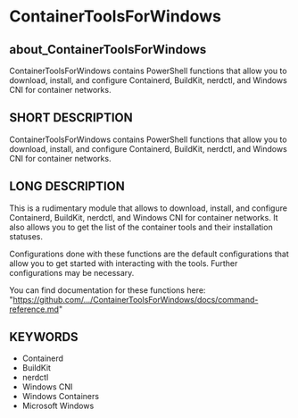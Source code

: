 # ContainerToolsForWindows

## about_ContainerToolsForWindows

ContainerToolsForWindows contains PowerShell functions that allow you to download, install, and configure Containerd, BuildKit, nerdctl, and Windows CNI for container networks.

## SHORT DESCRIPTION

ContainerToolsForWindows contains PowerShell functions that allow you to download, install, and configure Containerd, BuildKit, nerdctl, and Windows CNI for container networks.

## LONG DESCRIPTION

This is a rudimentary module that allows to download, install, and configure Containerd, BuildKit, nerdctl, and Windows CNI for container networks. It also allows you to get the list of the container tools and their installation statuses.

Configurations done with these functions are the default configurations that allow you to get started with interacting with the tools. Further configurations may be necessary.

You can find documentation for these functions here:
    "<https://github.com/.../ContainerToolsForWindows/docs/command-reference.md>"

## KEYWORDS

- Containerd
- BuildKit
- nerdctl
- Windows CNI
- Windows Containers
- Microsoft Windows
